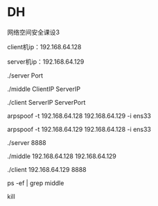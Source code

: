 # DH

网络空间安全课设3

client机ip：192.168.64.128

server机ip：192.168.64.129

./server Port

./middle ClientIP ServerIP

./client ServerIP ServerPort





arpspoof -t 192.168.64.128 192.168.64.129 -i ens33

arpspoof -t 192.168.64.129 192.168.64.128 -i ens33

./server 8888

./middle 192.168.64.128 192.168.64.129

./client 192.168.64.129 8888

ps -ef | grep middle

kill
